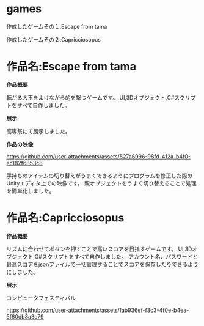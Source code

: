 # games
作成したゲームその１:Escape from tama

作成したゲームその２:Capricciosopus

# 作品名:Escape from tama

**作品概要**

転がる大玉をよけながら的を撃つゲームです。
UI,3Dオブジェクト,C#スクリプトをすべて自作しました。

**展示**

高専祭にて展示しました。

**作品の映像**

https://github.com/user-attachments/assets/527a6996-98fd-412a-b4f0-ec182f6853c8

手持ちのアイテムの切り替えがうまくできるようにプログラムを修正した際のUnityエディタ上での映像です。
親オブジェクトをうまく切り替えることで処理を簡単化しました。


# 作品名:Capricciosopus

**作品概要**

リズムに合わせてボタンを押すことで高いスコアを目指すゲームです。
UI,3Dオブジェクト,C#スクリプトをすべて自作しました。
アカウント名、パスワードと最高スコアをjsonファイルで一括管理することでスコアを保存したりできるようにしました。

**展示**

コンピュータフェスティバル

https://github.com/user-attachments/assets/fab936ef-f3c3-4f0e-b4ea-5f60db8a3c79

